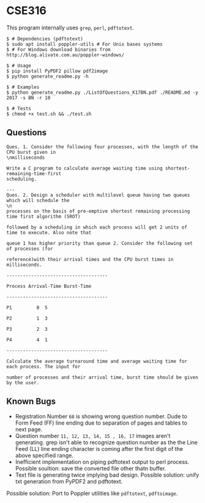 # CSE316

This program internally uses `grep`, `perl`, `pdftotext`.
```shell
$ # Dependencies (pdftotext) 
$ sudo apt install poppler-utils # For Unix bases systems
$ # For Windows download binaries from http://blog.alivate.com.au/poppler-windows/

$ # Usage
$ pip install PyPDF2 pillow pdf2image
$ python generate_readme.py -h

$ # Examples
$ python generate_readme.py ./ListOfQuestions_K17BN.pdf ./README.md -y 2017 -s BN -r 10

$ # Tests
$ chmod +x test.sh && ./test.sh
```

## Questions
```
Ques. 1. Consider the following four processes, with the length of the CPU burst given in
\nmilliseconds

Write a C program to calculate average waiting time using shortest-remaining-time-first
scheduling.

---
Ques. 2. Design a scheduler with multilevel queue having two queues which will schedule the
\n
processes on the basis of pre-emptive shortest remaining processing time first algorithm (SROT)

followed by a scheduling in which each process will get 2 units of time to execute. Also note that

queue 1 has higher priority than queue 2. Consider the following set of processes (for

reference)with their arrival times and the CPU burst times in milliseconds.

-------------------------------------

Process Arrival-Time Burst-Time

-------------------------------------

P1         0  5

P2         1  3

P3         2  3

P4         4  1

-------------------------------------

Calculate the average turnaround time and average waiting time for each process. The input for

number of processes and their arrival time, burst time should be given by the user.

```
## Known Bugs
- Registration Number `68` is showing wrong question number. Dude to Form Feed (FF) line ending due to separation of pages and tables to next page.
- Question number `11, 12, 13, 14, 15 , 16, 17` images aren't generating. grep isn't able to recognize question number as the the Line Feed (LL) line ending character is coming after the first digit of the above specified range.
- Inefficient implementation on piping pdftotext output to perl process. Possible soultion: save the converted file other thatn buffer.
- Text file is generating twice implying bad design. Possible solution: unify txt generation from PyPDF2 and pdftotext.

Possible solution: Port to Poppler utilities like `pdftotext`, `pdftoimage`.
